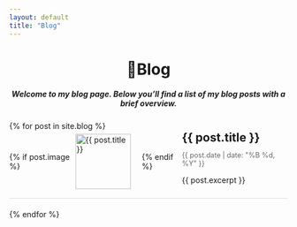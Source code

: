 ```yaml
---
layout: default
title: "Blog"
---
```


<h1 style="text-align:center;">💾Blog</h1>

<h5 style="text-align:center;">Welcome to my blog page. Below you’ll find a list of my blog posts with a brief overview.</h5>

<ul class="blog-list" style="list-style: none; padding: 0;">
  {% for post in site.blog %}
  <li class="blog-item" style="margin-bottom:20px;">
    <a href="{{ post.url }}" style="text-decoration: none; color: inherit;">
      <div style="display: flex; align-items: center; border-bottom: 1px solid #DDD; padding-bottom: 10px; margin-bottom: 10px;">
        {% if post.image %}
        <img src="{{ post.image }}" alt="{{ post.title }}" style="width: 100px; height: 100px; object-fit: cover; margin-right: 20px;">
        {% endif %}
        <div class="blog-info">
          <h2 style="margin: 0;">{{ post.title }}</h2>
          <p class="blog-date" style="font-size: 0.9em; color: #666;">{{ post.date | date: "%B %d, %Y" }}</p>
          <p>{{ post.excerpt }}</p>
        </div>
      </div>
    </a>
  </li>
  {% endfor %}
</ul>
